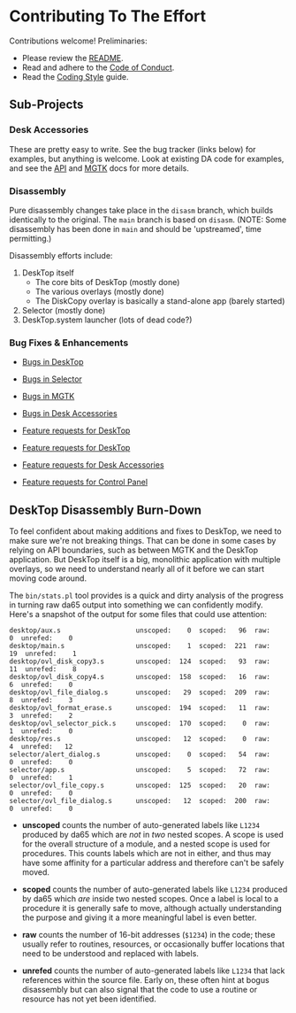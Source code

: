 # Contributing To The Effort

Contributions welcome! Preliminaries:

* Please review the [README](README.md).
* Read and adhere to the [Code of Conduct](CODE_OF_CONDUCT.md).
* Read the [Coding Style](docs/Coding_Style.md) guide.

## Sub-Projects

### Desk Accessories

These are pretty easy to write. See the bug tracker (links below) for examples, but anything is welcome. Look at existing DA code for examples, and see the [API](desk.acc/API.md) and [MGTK](mgtk/MGTK.md) docs for more details.

### Disassembly

Pure disassembly changes take place in the `disasm` branch, which builds identically to the original. The `main` branch is based on `disasm`. (NOTE: Some disassembly has been done in `main` and should be 'upstreamed', time permitting.)

Disassembly efforts include:

1. DeskTop itself
   * The core bits of DeskTop (mostly done)
   * The various overlays (mostly done)
   * The DiskCopy overlay is basically a stand-alone app (barely started)
1. Selector (mostly done)
1. DeskTop.system launcher (lots of dead code?)

### Bug Fixes & Enhancements

* [Bugs in DeskTop](https://github.com/a2stuff/a2d/issues?utf8=%E2%9C%93&q=is%3Aissue+is%3Aopen+label%3A%22bug%22+label%3ADeskTop)
* [Bugs in Selector](https://github.com/a2stuff/a2d/issues?utf8=%E2%9C%93&q=is%3Aissue+is%3Aopen+label%3A%22bug%22+label%3ASelector)
* [Bugs in MGTK](https://github.com/a2stuff/a2d/issues?utf8=%E2%9C%93&q=is%3Aissue+is%3Aopen+label%3A%22bug%22+label%3AMGTK)
* [Bugs in Desk Accessories](https://github.com/a2stuff/a2d/issues?q=is%3Aissue+is%3Aopen+label%3Abug+label%3A%22Desk+Accessories%22)

* [Feature requests for DeskTop](https://github.com/a2stuff/a2d/issues?q=is%3Aissue+is%3Aopen+label%3A%22feature+request%22+label%3ADeskTop)
* [Feature requests for DeskTop](https://github.com/a2stuff/a2d/issues?q=is%3Aissue+is%3Aopen+label%3A%22feature+request%22+label%3ASelector)
* [Feature requests for Desk Accessories](https://github.com/a2stuff/a2d/issues?q=is%3Aissue+is%3Aopen+label%3A%22feature+request%22+label%3A%22Desk+Accessories%22)
* [Feature requests for Control Panel](https://github.com/a2stuff/a2d/issues?q=is%3Aissue+is%3Aopen+label%3A%22Control+Panel+DA%22)


## DeskTop Disassembly Burn-Down

To feel confident about making additions and fixes to DeskTop, we need to
make sure we're not breaking things. That can be done in some cases by
relying on API boundaries, such as between MGTK and the DeskTop application.
But DeskTop itself is a big, monolithic application with multiple overlays,
so we need to understand nearly all of it before we can start moving code
around.

The `bin/stats.pl` tool provides is a quick and dirty analysis of the
progress in turning raw da65 output into something we can confidently
modify. Here's a snapshot of the output for some files that could use
attention:

```
desktop/aux.s                   unscoped:    0  scoped:   96  raw:    0  unrefed:    0
desktop/main.s                  unscoped:    1  scoped:  221  raw:   19  unrefed:    1
desktop/ovl_disk_copy3.s        unscoped:  124  scoped:   93  raw:   11  unrefed:    8
desktop/ovl_disk_copy4.s        unscoped:  158  scoped:   16  raw:    6  unrefed:    0
desktop/ovl_file_dialog.s       unscoped:   29  scoped:  209  raw:    8  unrefed:    3
desktop/ovl_format_erase.s      unscoped:  194  scoped:   11  raw:    3  unrefed:    2
desktop/ovl_selector_pick.s     unscoped:  170  scoped:    0  raw:    1  unrefed:    0
desktop/res.s                   unscoped:   12  scoped:    0  raw:    4  unrefed:   12
selector/alert_dialog.s         unscoped:    0  scoped:   54  raw:    0  unrefed:    0
selector/app.s                  unscoped:    5  scoped:   72  raw:    0  unrefed:    1
selector/ovl_file_copy.s        unscoped:  125  scoped:   20  raw:    0  unrefed:    0
selector/ovl_file_dialog.s      unscoped:   12  scoped:  200  raw:    0  unrefed:    0
```

* **unscoped** counts the number of auto-generated labels like `L1234`
    produced by da65 which are _not_ in _two_ nested scopes. A scope is
    used for the overall structure of a module, and a nested scope
    is used for procedures. This counts labels which are not in either,
    and thus may have some affinity for a particular address
    and therefore can't be safely moved.

* **scoped** counts the number of auto-generated labels like `L1234`
    produced by da65 which _are_ inside two nested scopes. Once a label
    is local to a procedure it is generally safe to move, although
    actually understanding the purpose and giving it a more meaningful
    label is even better.

* **raw** counts the number of 16-bit addresses (`$1234`) in the code;
    these usually refer to routines, resources, or occasionally
    buffer locations that need to be understood and replaced with
    labels.

* **unrefed** counts the number of auto-generated labels like `L1234`
    that lack references within the source file. Early on, these often
    hint at bogus disassembly but can also signal that the code to
    use a routine or resource has not yet been identified.
